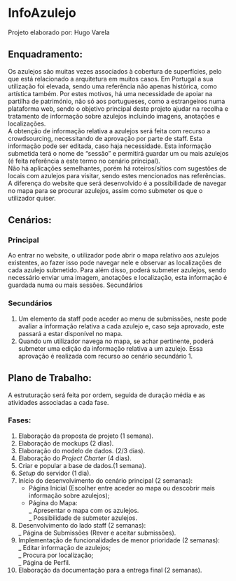 # InfoAzulejo
Projeto elaborado por: Hugo Varela

## Enquadramento:
Os azulejos são muitas vezes associados à cobertura de superfícies, pelo que está relacionado a arquitetura em muitos casos. Em Portugal a sua utilização foi elevada, sendo uma referência não apenas histórica, como artística também. Por estes motivos, há uma necessidade de apoiar na partilha de património, não só aos portugueses, como a estrangeiros numa plataforma web, sendo o objetivo principal deste projeto ajudar na recolha e tratamento de informação sobre azulejos incluindo imagens, anotações e localizações.<br/>
A obtenção de informação relativa a azulejos será feita com recurso a crowdsourcing, necessitando de aprovação por parte de staff. Esta informação pode ser editada, caso haja necessidade. Esta informação submetida terá o nome de “sessão” e permitirá guardar um ou mais azulejos (é feita referência a este termo no cenário principal).<br/>
Não há aplicações semelhantes, porém há roteiros/sítios com sugestões de locais com azulejos para visitar, sendo estes mencionados nas referências. A diferença do website que será desenvolvido é a possibilidade de navegar no mapa para se procurar azulejos, assim como submeter os que o utilizador quiser.<br/>


## Cenários:
### Principal
   Ao entrar no website, o utilizador pode abrir o mapa relativo aos azulejos existentes, ao fazer isso pode navegar nele e observar as localizações de cada azulejo submetido. Para além disso, poderá submeter azulejos, sendo necessário enviar uma imagem, anotações e localização, esta informação é guardada numa ou mais sessões.
Secundários
### Secundários   
1. Um elemento da staff pode aceder ao menu de submissões, neste pode avaliar a informação relativa a cada azulejo e, caso seja aprovado, este passará a estar disponível no mapa.<br/>
2. Quando um utilizador navega no mapa, se achar pertinente, poderá submeter uma edição da informação relativa a um azulejo. Essa aprovação é realizada com recurso ao cenário secundário 1.


## Plano de Trabalho:<br/>
A estruturação será feita por ordem, seguida de duração média e as atividades associadas a cada fase.<br/>
### Fases:<br/>
1. Elaboração da proposta de projeto (1 semana).<br/>
2. Elaboração de mockups (2 dias).<br/>
3. Elaboração do modelo de dados. (2/3 dias).<br/>
4. Elaboração do *Project Charter* (4 dias).<br/>
5. Criar e popular a base de dados.(1 semana).<br/>
6. *Setup* do servidor (1 dia).<br/>
7. Início do desenvolvimento do cenário principal (2 semanas):<br/>
   - Página Inicial (Escolher entre aceder ao mapa ou descobrir mais informação sobre azulejos);<br/>
   - Página do Mapa:<br/>
     _ Apresentar o mapa com os azulejos.<br/>
     _ Possibilidade de submeter azulejos.<br/>
8. Desenvolvimento do lado staff (2 semanas):<br/>
   _ Página de Submissões (Rever e aceitar submissões).<br/>
9. Implementação de funcionalidades de menor prioridade (2 semanas):<br/>
   _ Editar informação de azulejos;<br/>
   _ Procura por localização;<br/>
   _ Página de Perfil.<br/>
10. Elaboração da documentação para a entrega final (2 semanas).
